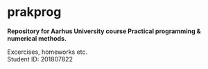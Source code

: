 # prakprog
**Repository for Aarhus University course Practical programming &amp; numerical methods.**

Excercises, homeworks etc.  
Student ID: 201807822
